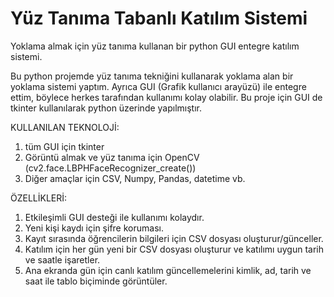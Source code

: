 # Yüz Tanıma Tabanlı Katılım Sistemi
Yoklama almak için yüz tanıma kullanan bir python GUI entegre katılım sistemi.

Bu python projemde yüz tanıma tekniğini kullanarak yoklama alan bir yoklama sistemi yaptım. Ayrıca GUI (Grafik kullanıcı arayüzü) ile entegre ettim, böylece herkes tarafından kullanımı kolay olabilir. Bu proje için GUI de tkinter kullanılarak python üzerinde yapılmıştır.

KULLANILAN TEKNOLOJİ:
1) tüm GUI için tkinter
2) Görüntü almak ve yüz tanıma için OpenCV (cv2.face.LBPHFaceRecognizer_create())
3) Diğer amaçlar için CSV, Numpy, Pandas, datetime vb.

ÖZELLİKLERİ:
1) Etkileşimli GUI desteği ile kullanımı kolaydır.
2) Yeni kişi kaydı için şifre koruması.
3) Kayıt sırasında öğrencilerin bilgileri için CSV dosyası oluşturur/günceller.
4) Katılım için her gün yeni bir CSV dosyası oluşturur ve katılımı uygun tarih ve saatle işaretler.
5) Ana ekranda gün için canlı katılım güncellemelerini kimlik, ad, tarih ve saat ile tablo biçiminde görüntüler.